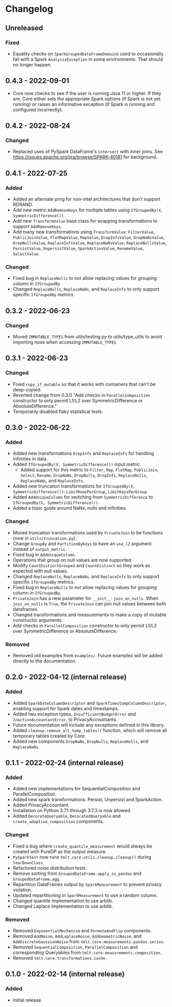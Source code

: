 # Changelog

## Unreleased
### Fixed
- Equality checks on `SparkGroupedDataFrameDomain`s used to occasionally fail with a Spark `AnalysisException` in some environments.
  That should no longer happen.

## 0.4.3 - 2022-09-01
- Core now checks to see if the user is running Java 11 or higher. If they are, Core either sets the appropriate Spark options (if Spark is not yet running) or raises an informative exception (if Spark is running and configured incorrectly).

## 0.4.2 - 2022-08-24
### Changed
- Replaced uses of PySpark DataFrame's `intersect` with inner joins. See https://issues.apache.org/jira/browse/SPARK-40181 for background.

## 0.4.1 - 2022-07-25
### Added
- Added an alternate prng for non-intel architectures that don't support RDRAND.
- Add new metric `AddRemoveKeys` for multiple tables using `IfGroupedBy(X, SymmetricDifference())`.
- Add new `TransformValue` base class for wrapping transformations to support `AddRemoveKeys`.
- Add many new transformations using `TransformValue`: `FilterValue`, `PublicJoinValue`, `FlatMapValue`, `MapValue`, `DropInfsValue`, `DropNaNsValue`, `DropNullsValue`, `ReplaceInfsValue`, `ReplaceNaNsValue`, `ReplaceNullsValue`, `PersistValue`, `UnpersistValue`, `SparkActionValue`, `RenameValue`, `SelectValue`.


### Changed
- Fixed bug in `ReplaceNulls` to not allow replacing values for grouping column in `IfGroupedBy`
- Changed `ReplaceNulls`, `ReplaceNaNs`, and `ReplaceInfs` to only support specific `IfGroupedBy` metrics


## 0.3.2 - 2022-06-23
### Changed
- Moved `IMMUTABLE_TYPES` from utils/testing.py to utils/type_utils to avoid importing nose when accessing `IMMUTABLE_TYPES`

## 0.3.1 - 2022-06-23
### Changed
- Fixed `copy_if_mutable` so that it works with containers that can't be deep-copied.
- Reverted change from 0.3.0 "Add checks in `ParallelComposition` constructor to only permit L1/L2 over SymmetricDifference or AbsoluteDifference."
- Temporarily disabled flaky statistical tests.

## 0.3.0 - 2022-06-22
### Added
- Added new transformations `DropInfs` and `ReplaceInfs` for handling infinities in data.
- Added `IfGroupedBy(X, SymmetricDifference())` input metric.
  - Added support for this metric to `Filter`, `Map`, `FlatMap`, `PublicJoin`, `Select`, `Rename`, `DropNaNs`, `DropNulls`, `DropInfs`, `ReplaceNulls`, `ReplaceNaNs`, and `ReplaceInfs`.
- Added new truncation transformations for `IfGroupedBy(X, SymmetricDifference())`: `LimitRowsPerGroup`, `LimitKeysPerGroup`
- Added `AddUniqueColumn` for switching from `SymmetricDifference` to `IfGroupedBy(X, SymmetricDifference())`.
- Added a topic guide around NaNs, nulls and infinities.

### Changed
- Moved truncation transformations used by `PrivateJoin` to be functions (now in `utils/truncation.py`).
- Change `GroupBy` and `PartitionByKeys` to have an `use_l2` argument instead of `output_metric`.
- Fixed bug in `AddUniqueColumn`.
- Operations that group on null values are now supported.
- Modify `CountDistinctGrouped` and `CountDistinct` so they work as expected with null values.
- Changed `ReplaceNulls`, `ReplaceNaNs`, and `ReplaceInfs` to only support specific `IfGroupedBy` metrics.
- Fixed bug in `ReplaceNulls` to not allow replacing values for grouping column in `IfGroupedBy`.
- `PrivateJoin` has a new parameter for `__init__`: `join_on_nulls`.
  When `join_on_nulls` is `True`, the `PrivateJoin` can join null values between both dataframes.
- Changed transformations and measurements to make a copy of mutable constructor arguments.
- Add checks in `ParallelComposition` constructor to only permit L1/L2 over SymmetricDifference or AbsoluteDifference.

### Removed
- Removed old examples from `examples/`.
  Future examples will be added directly to the documentation.

## 0.2.0 - 2022-04-12 (internal release)
### Added
- Added `SparkDateColumnDescriptor` and `SparkTimestampColumnDescriptor`, enabling support for Spark dates and timestamps.
- Added two exception types, `InsufficientBudgetError` and `InactiveAccountantError`, to PrivacyAccountants.
- Future documentation will include any exceptions defined in this library.
- Added `cleanup.remove_all_temp_tables()` function, which will remove all temporary tables created by Core.
- Added new components `DropNaNs`, `DropNulls`, `ReplaceNulls`, and `ReplaceNaNs`.

## 0.1.1 - 2022-02-24 (internal release)
### Added
- Added new implementations for SequentialComposition and ParallelComposition.
- Added new spark transformations: Persist, Unpersist and SparkAction.
- Added PrivacyAccountant.
- Installation on Python 3.7.1 through 3.7.3 is now allowed.
- Added `DecorateQueryable`, `DecoratedQueryable` and `create_adaptive_composition` components.

### Changed
- Fixed a bug where `create_quantile_measurement` would always be created with PureDP as the output measure.
- `PySparkTest` now runs `tmlt.core.utils.cleanup.cleanup()` during `tearDownClass`.
- Refactored noise distribution tests.
- Remove sorting from `GroupedDataFrame.apply_in_pandas` and `GroupedDataFrame.agg`.
- Repartition DataFrames output by `SparkMeasurement` to prevent privacy violation.
- Updated repartitioning in `SparkMeasurement` to use a random column.
- Changed quantile implementation to use arblib.
- Changed Laplace implementation to use arblib.

### Removed
- Removed `ExponentialMechanism` and `PermuteAndFlip` components.
- Removed `AddNoise`, `AddLaplaceNoise`, `AddGeometricNoise`, and `AddDiscreteGaussianNoise` from `tmlt.core.measurements.pandas.series`.
- Removed `SequentialComposition`, `ParallelComposition` and corresponding Queryables from `tmlt.core.measurements.composition`.
- Removed `tmlt.core.transformations.cache`.

## 0.1.0 - 2022-02-14 (internal release)
### Added
- Initial release.
